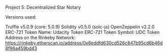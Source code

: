 Project 5: Decentralized Star Notary


Versions used:

Truffle v5.0.9 (core: 5.0.9)
Solidity v0.5.0 (solc-js)
OpenZeppelin v2.2.0
ERC-721 Token Name: Udacity Token
ERC-721 Token Symbol: UDC
Token Address on the Rinkeby Network: https://rinkeby.etherscan.io/address/0x6eddfd630cd526c847b95cd6b46d8f96a459bd43